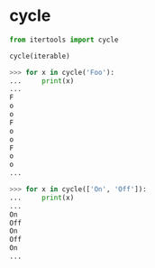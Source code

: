 # cycle

```python
from itertools import cycle

cycle(iterable)
```

```python
>>> for x in cycle('Foo'):
...     print(x)
... 
F
o
o
F
o
o
F
o
o
... 
```

```python
>>> for x in cycle(['On', 'Off']):
...     print(x)
... 
On
Off
On
Off
On
... 
```
